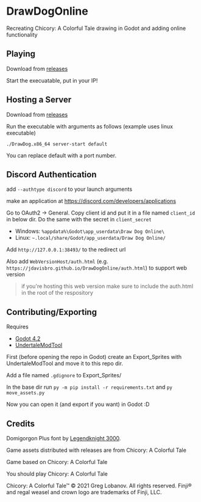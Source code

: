 # DrawDogOnline
 
Recreating Chicory: A Colorful Tale drawing in Godot and adding online functionality

## Playing

Download from [releases](https://github.com/JdavisBro/DrawDogOnline/releases)

Start the execuatable, put in your IP!

## Hosting a Server

Download from [releases](https://github.com/JdavisBro/DrawDogOnline/releases)

Run the executable with arguments as follows (example uses linux executable)

`./DrawDog.x86_64 server-start default`

You can replace default with a port number.

## Discord Authentication

add `--authtype discord` to your launch arguments

make an application at https://discord.com/developers/applications

Go to OAuth2 -> General. Copy client id and put it in a file named `client_id` in below dir. Do the same with the secret in `client_secret`

- Windows: `%appdata%\Godot\app_userdata\Draw Dog Online\`
- Linux: `~.local/share/Godot/app_userdata/Draw Dog Online/`

Add `http://127.0.0.1:38493/` to the redirect url

Also add `WebVersionHost/auth.html` (e.g. `https://jdavisbro.github.io/DrawDogOnline/auth.html`) to support web version

> if you're hosting this web version make sure to include the auth.html in the root of the respository

## Contributing/Exporting

Requires
- [Godot 4.2](https://godotengine.org/download/archive/4.2-stable/)
- [UndertaleModTool](https://github.com/krzys-h/UndertaleModTool/)

First (before opening the repo in Godot) create an Export_Sprites with UndertaleModTool and move it to this repo dir.

Add a file named `.gdignore` to Export_Sprites/

In the base dir run `py -m pip install -r requirements.txt` and `py move_assets.py`

Now you can open it (and export if you want) in Godot :D

## Credits

Domigorgon Plus font by [Legendknight 3000](https://www.youtube.com/@Legendknight3000).

Game assets distributed with releases are from Chicory: A Colorful Tale

Game based on Chicory: A Colorful Tale

You should play Chicory: A Colorful Tale

Chicory: A Colorful Tale™ © 2021 Greg Lobanov. All rights reserved. Finji® and regal weasel and crown logo are trademarks of Finji, LLC.
